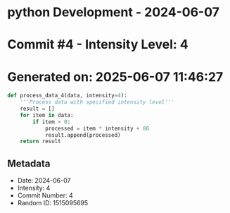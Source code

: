 ﻿# python Development - 2024-06-07
# Commit #4 - Intensity Level: 4
# Generated on: 2025-06-07 11:46:27
```python
def process_data_4(data, intensity=4):
    '''Process data with specified intensity level'''
    result = []
    for item in data:
        if item > 0:
            processed = item * intensity + 80
            result.append(processed)
    return result
```
## Metadata
- Date: 2024-06-07
- Intensity: 4
- Commit Number: 4
- Random ID: 1515095695
